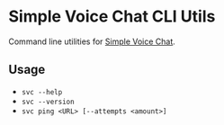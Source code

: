 # Simple Voice Chat CLI Utils

Command line utilities for [Simple Voice Chat](https://github.com/henkelmax/simple-voice-chat).

## Usage

- `svc --help`
- `svc --version`
- `svc ping <URL> [--attempts <amount>]`
